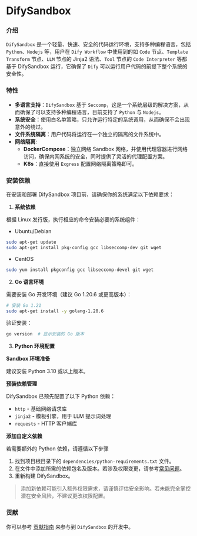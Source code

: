 # DifySandbox

### 介绍

`DifySandbox` 是一个轻量、快速、安全的代码运行环境，支持多种编程语言，包括 `Python`、`Nodejs` 等，用户在 `Dify Workflow` 中使用到的如 `Code` 节点、`Template Transform` 节点、`LLM` 节点的 Jinja2 语法、`Tool` 节点的 `Code Interpreter` 等都基于 DifySandbox 运行，它确保了 `Dify` 可以运行用户代码的前提下整个系统的安全性。

### 特性
- **多语言支持**：`DifySandbox` 基于 `Seccomp`，这是一个系统层级的解决方案，从而确保了可以支持多种编程语言，目前支持了 `Python` 与 `Nodejs`。
- **系统安全**：使用白名单策略，只允许运行特定的系统调用，从而确保不会出现意外的绕过。
- **文件系统隔离**：用户代码将运行在一个独立的隔离的文件系统中。
- **网络隔离**:
    - **DockerCompose**：独立网络 Sandbox 网络，并使用代理容器进行网络访问，确保内网系统的安全，同时提供了灵活的代理配置方案。
    - **K8s**：直接使用 `Exgress` 配置网络隔离策略即可。

### 安装依赖

在安装和部署 DifySandbox 项目前，请确保你的系统满足以下依赖要求：

1. **系统依赖**

根据 Linux 发行版，执行相应的命令安装必要的系统组件：
   
- Ubuntu/Debian

```bash
sudo apt-get update
sudo apt-get install pkg-config gcc libseccomp-dev git wget
```

- CentOS

```bash
sudo yum install pkgconfig gcc libseccomp-devel git wget
```

2. **Go 语言环境**

需要安装 Go 开发环境（建议 Go 1.20.6 或更高版本）：

```bash
# 安装 Go 1.21
sudo apt-get install -y golang-1.20.6
```

验证安装：

```bash
go version  # 显示安装的 Go 版本
```

3. **Python 环境配置**

**Sandbox 环境准备**

建议安装 Python 3.10 或以上版本。

**预装依赖管理**

DifySandbox 已预先配置了以下 Python 依赖：

- `http` - 基础网络请求库
- `jinja2` - 模板引擎，用于 LLM 提示词处理
- `requests` - HTTP 客户端库

**添加自定义依赖**

若需要额外的 Python 依赖，请遵循以下步骤

1. 找到项目根目录下的 `dependencies/python-requirements.txt` 文件。
2. 在文件中添加所需的依赖包名及版本。若涉及权限变更，请参考[常见问题](https://github.com/langgenius/dify-sandbox/blob/main/FAQ.md)。
3. 重新构建 DifySandbox。


> 添加新依赖可能引入额外权限需求，请谨慎评估安全影响。若未能完全掌控潜在安全风险，不建议更改权限配置。

### 贡献

你可以参考 [贡献指南](contribution) 来参与到 `DifySandbox` 的开发中。
